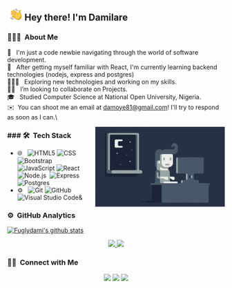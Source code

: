 <img alt="Night Coding" src="./assets/Hand%20Wave.gif" width='40' align="left"/><h2>Hey there! I'm Damilare</h2>

<!-- ## 👋 &nbsp;Hey there! I'm Aditya -->

### 👨🏻‍💻 &nbsp;About Me

👨 &nbsp; I'm just a code newbie navigating through the world of software development.\
🌱 &nbsp; After getting myself familiar with React, I'm currently learning backend technologies (nodejs, express and postgres)\
👨🏻‍💻 &nbsp; Exploring new technologies and working on my skills.\
👯‍♂️ &nbsp; I’m looking to collaborate on Projects. \
🎓 &nbsp; Studied Computer Science at National Open University, Nigeria.\
✉️ &nbsp;You can shoot me an email at damoye81@gmail.com! I'll try to respond as soon as I can.\

<img alt="Night Coding" src="https://raw.githubusercontent.com/AVS1508/AVS1508/master/assets/Night-Coding.gif" align="right"/>

<h3>
  ### 🛠 &nbsp;Tech Stack
</h3>

- 🌐 &nbsp;
  ![HTML5](https://img.shields.io/badge/-HTML5-333333?style=flat&logo=HTML5)
  ![CSS](https://img.shields.io/badge/-CSS-333333?style=flat&logo=CSS3&logoColor=1572B6)
  ![Bootstrap](https://img.shields.io/badge/-Bootstrap-05122A?style=flat&logo=bootstrap&logoColor=563D7C)\
  ![JavaScript](https://img.shields.io/badge/-JavaScript-333333?style=flat&logo=javascript)
  ![React](https://img.shields.io/badge/-React-333333?style=flat&logo=react)
  ![Node.js](https://img.shields.io/badge/-Node.js-05122A?style=flat&logo=node.js)&nbsp;
  ![Express](https://img.shields.io/badge/-Express-333333?style=flat&logo=express)
  ![Postgres](https://img.shields.io/badge/-Postgres-333333?style=flat&logo=postgres)
- ⚙️ &nbsp;
  ![Git](https://img.shields.io/badge/-Git-333333?style=flat&logo=git)
  ![GitHub](https://img.shields.io/badge/-GitHub-333333?style=flat&logo=github)
  ![Visual Studio Code](https://img.shields.io/badge/-Visual%20Studio%20Code-05122A?style=flat&logo=visual-studio-code&logoColor=007ACC)&

### ⚙️ &nbsp;GitHub Analytics

[![Fuglydami's github stats](https://github-readme-stats.vercel.app/api?username=fuglydami)](https://github.com/fuglydami/github-readme-stats)

<p align="center">
<a href="https://github.com/AVS1508">
  <img height="180em" src="https://github-readme-stats-eight-theta.vercel.app/api?username=AVS1508&show_icons=true&theme=algolia&include_all_commits=true&count_private=true"/>
  <img height="180em" src="https://github-readme-stats-eight-theta.vercel.app/api/top-langs/?username=AVS1508&layout=compact&langs_count=8&theme=algolia"/>
</a>
</p>

### 🤝🏻 &nbsp;Connect with Me

<p align="center">
<a href="https://www.adityavsingh.com"><img src="https://img.shields.io/badge/-blackkolanut.com-3423A6?style=flat&logo=Google-Chrome&logoColor=white"/></a>
<a href="https://www.linkedin.com/in/damilare-oyedeji-229a16110/"><img src="https://img.shields.io/badge/-Damilare%20Oyedeji-0077B5?style=flat&logo=Linkedin&logoColor=white"/></a>
<a href="mailto:damoye81@gmail.com"><img src="https://img.shields.io/badge/-damoye81@gmail.com-D14836?style=flat&logo=Gmail&logoColor=white"/></a>
